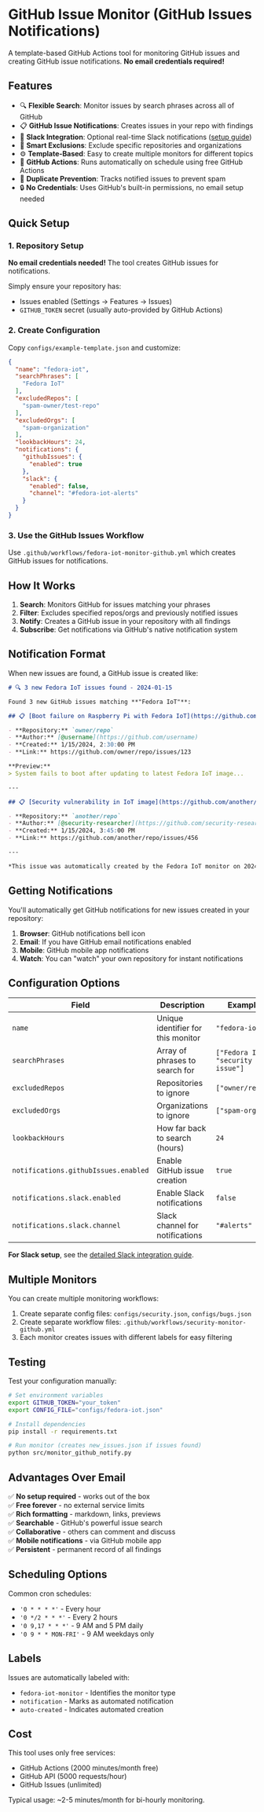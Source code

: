 # GitHub Issue Monitor (GitHub Issues Notifications)

A template-based GitHub Actions tool for monitoring GitHub issues and creating GitHub issue notifications. **No email credentials required!**

## Features

- 🔍 **Flexible Search**: Monitor issues by search phrases across all of GitHub
- 📋 **GitHub Issue Notifications**: Creates issues in your repo with findings
- 💬 **Slack Integration**: Optional real-time Slack notifications ([setup guide](docs/slack-setup.md))
- 🚫 **Smart Exclusions**: Exclude specific repositories and organizations
- ⚙️ **Template-Based**: Easy to create multiple monitors for different topics
- 🤖 **GitHub Actions**: Runs automatically on schedule using free GitHub Actions
- 💾 **Duplicate Prevention**: Tracks notified issues to prevent spam
- 🔒 **No Credentials**: Uses GitHub's built-in permissions, no email setup needed

## Quick Setup

### 1. Repository Setup

**No email credentials needed!** The tool creates GitHub issues for notifications.

Simply ensure your repository has:
- Issues enabled (Settings → Features → Issues)
- `GITHUB_TOKEN` secret (usually auto-provided by GitHub Actions)

### 2. Create Configuration

Copy `configs/example-template.json` and customize:

```json
{
  "name": "fedora-iot",
  "searchPhrases": [
    "Fedora IoT"
  ],
  "excludedRepos": [
    "spam-owner/test-repo"
  ],
  "excludedOrgs": [
    "spam-organization"
  ],
  "lookbackHours": 24,
  "notifications": {
    "githubIssues": {
      "enabled": true
    },
    "slack": {
      "enabled": false,
      "channel": "#fedora-iot-alerts"
    }
  }
}
```

### 3. Use the GitHub Issues Workflow

Use `.github/workflows/fedora-iot-monitor-github.yml` which creates GitHub issues for notifications.

## How It Works

1. **Search**: Monitors GitHub for issues matching your phrases
2. **Filter**: Excludes specified repos/orgs and previously notified issues
3. **Notify**: Creates a GitHub issue in your repository with all findings
4. **Subscribe**: Get notifications via GitHub's native notification system

## Notification Format

When new issues are found, a GitHub issue is created like:

```markdown
# 🔍 3 new Fedora IoT issues found - 2024-01-15

Found 3 new GitHub issues matching **"Fedora IoT"**:

## 📋 [Boot failure on Raspberry Pi with Fedora IoT](https://github.com/owner/repo/issues/123)

- **Repository:** `owner/repo`
- **Author:** [@username](https://github.com/username)
- **Created:** 1/15/2024, 2:30:00 PM
- **Link:** https://github.com/owner/repo/issues/123

**Preview:**
> System fails to boot after updating to latest Fedora IoT image...

---

## 📋 [Security vulnerability in IoT image](https://github.com/another/repo/issues/456)

- **Repository:** `another/repo`
- **Author:** [@security-researcher](https://github.com/security-researcher)
- **Created:** 1/15/2024, 3:45:00 PM
- **Link:** https://github.com/another/repo/issues/456

---

*This issue was automatically created by the Fedora IoT monitor on 2024-01-15*
```

## Getting Notifications

You'll automatically get GitHub notifications for new issues created in your repository:

1. **Browser**: GitHub notifications bell icon
2. **Email**: If you have GitHub email notifications enabled
3. **Mobile**: GitHub mobile app notifications
4. **Watch**: You can "watch" your own repository for instant notifications

## Configuration Options

| Field | Description | Example |
|-------|-------------|---------|
| `name` | Unique identifier for this monitor | `"fedora-iot"` |
| `searchPhrases` | Array of phrases to search for | `["Fedora IoT", "security issue"]` |
| `excludedRepos` | Repositories to ignore | `["owner/repo"]` |
| `excludedOrgs` | Organizations to ignore | `["spam-org"]` |
| `lookbackHours` | How far back to search (hours) | `24` |
| `notifications.githubIssues.enabled` | Enable GitHub issue creation | `true` |
| `notifications.slack.enabled` | Enable Slack notifications | `false` |
| `notifications.slack.channel` | Slack channel for notifications | `"#alerts"` |

**For Slack setup**, see the [detailed Slack integration guide](docs/slack-setup.md).

## Multiple Monitors

You can create multiple monitoring workflows:

1. Create separate config files: `configs/security.json`, `configs/bugs.json`
2. Create separate workflow files: `.github/workflows/security-monitor-github.yml`
3. Each monitor creates issues with different labels for easy filtering

## Testing

Test your configuration manually:

```bash
# Set environment variables
export GITHUB_TOKEN="your_token"
export CONFIG_FILE="configs/fedora-iot.json"

# Install dependencies
pip install -r requirements.txt

# Run monitor (creates new_issues.json if issues found)
python src/monitor_github_notify.py
```

## Advantages Over Email

✅ **No setup required** - works out of the box  
✅ **Free forever** - no external service limits  
✅ **Rich formatting** - markdown, links, previews  
✅ **Searchable** - GitHub's powerful issue search  
✅ **Collaborative** - others can comment and discuss  
✅ **Mobile notifications** - via GitHub mobile app  
✅ **Persistent** - permanent record of all findings  

## Scheduling Options

Common cron schedules:
- `'0 * * * *'` - Every hour
- `'0 */2 * * *'` - Every 2 hours  
- `'0 9,17 * * *'` - 9 AM and 5 PM daily
- `'0 9 * * MON-FRI'` - 9 AM weekdays only

## Labels

Issues are automatically labeled with:
- `fedora-iot-monitor` - Identifies the monitor type
- `notification` - Marks as automated notification
- `auto-created` - Indicates automated creation

## Cost

This tool uses only free services:
- GitHub Actions (2000 minutes/month free)
- GitHub API (5000 requests/hour)
- GitHub Issues (unlimited)

Typical usage: ~2-5 minutes/month for bi-hourly monitoring.